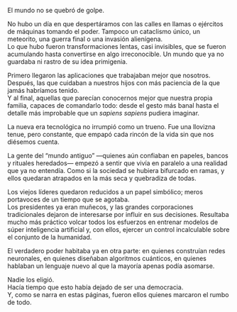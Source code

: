 

El mundo no se quebró de golpe.

No hubo un día en que despertáramos con las calles en llamas o ejércitos de máquinas tomando el poder. Tampoco un cataclismo único, un meteorito, una guerra final o una invasión alienígena.  
Lo que hubo fueron transformaciones lentas, casi invisibles, que se fueron acumulando hasta convertirse en algo irreconocible. Un mundo que ya no guardaba ni rastro de su idea primigenia.

Primero llegaron las aplicaciones que trabajaban mejor que nosotros.  
Después, las que cuidaban a nuestros hijos con más paciencia de la que jamás habríamos tenido.  
Y al final, aquellas que parecían conocernos mejor que nuestra propia familia, capaces de comandarlo todo: desde el gesto más banal hasta el detalle más improbable que un _sapiens sapiens_ pudiera imaginar.

La nueva era tecnológica no irrumpió como un trueno. Fue una llovizna tenue, pero constante, que empapó cada rincón de la vida sin que nos diésemos cuenta.

La gente del “mundo antiguo” —quienes aún confiaban en papeles, bancos y rituales heredados— empezó a sentir que vivía en paralelo a una realidad que ya no entendía. Como si la sociedad se hubiera bifurcado en ramas, y ellos quedaran atrapados en la más seca y quebradiza de todas.

Los viejos líderes quedaron reducidos a un papel simbólico; meros portavoces de un tiempo que se agotaba.  
Los presidentes ya eran muñecos, y las grandes corporaciones tradicionales dejaron de interesarse por influir en sus decisiones. Resultaba mucho más práctico volcar todos los esfuerzos en entrenar modelos de súper inteligencia artificial y, con ellos, ejercer un control incalculable sobre el conjunto de la humanidad.

El verdadero poder habitaba ya en otra parte: en quienes construían redes neuronales, en quienes diseñaban algoritmos cuánticos, en quienes hablaban un lenguaje nuevo al que la mayoría apenas podía asomarse.

Nadie los eligió.  
Hacía tiempo que esto había dejado de ser una democracia.  
Y, como se narra en estas páginas, fueron ellos quienes marcaron el rumbo de todo.